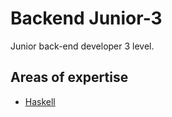 # Backend Junior-3

Junior back-end developer 3 level.

## Areas of expertise

- [Haskell](./haskell.md)
